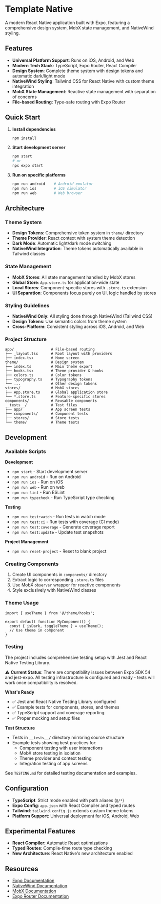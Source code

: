 # Template Native

A modern React Native application built with Expo, featuring a comprehensive design system, MobX state management, and NativeWind styling.

## Features

- **Universal Platform Support**: Runs on iOS, Android, and Web
- **Modern Tech Stack**: TypeScript, Expo Router, React Compiler
- **Design System**: Complete theme system with design tokens and automatic dark/light mode
- **NativeWind Styling**: Tailwind CSS for React Native with custom theme integration
- **MobX State Management**: Reactive state management with separation of concerns
- **File-based Routing**: Type-safe routing with Expo Router

## Quick Start

1. **Install dependencies**
   ```bash
   npm install
   ```

2. **Start development server**
   ```bash
   npm start
   # or
   npx expo start
   ```

3. **Run on specific platforms**
   ```bash
   npm run android    # Android emulator
   npm run ios        # iOS simulator
   npm run web        # Web browser
   ```

## Architecture

### Theme System
- **Design Tokens**: Comprehensive token system in `theme/` directory
- **Theme Provider**: React context with system theme detection
- **Dark Mode**: Automatic light/dark mode switching
- **NativeWind Integration**: Theme tokens automatically available in Tailwind classes

### State Management
- **MobX Stores**: All state management handled by MobX stores
- **Global Store**: `App.store.ts` for application-wide state
- **Local Stores**: Component-specific stores with `.store.ts` extension
- **UI Separation**: Components focus purely on UI, logic handled by stores

### Styling Guidelines
- **NativeWind Only**: All styling done through NativeWind (Tailwind CSS)
- **Design Tokens**: Use semantic colors from theme system
- **Cross-Platform**: Consistent styling across iOS, Android, and Web

### Project Structure
```
app/                 # File-based routing
├── _layout.tsx      # Root layout with providers
├── index.tsx        # Home screen
theme/               # Design system
├── index.ts         # Main theme export
├── hooks.tsx        # Theme provider & hooks
├── colors.ts        # Color tokens
├── typography.ts    # Typography tokens
└── ...              # Other design tokens
stores/              # MobX stores
├── App.store.ts     # Global application store
└── *.store.ts       # Feature-specific stores
components/          # Reusable components
__tests__/           # Test files
├── app/             # App screen tests
├── components/      # Component tests
├── stores/          # Store tests
└── theme/           # Theme tests
```

## Development

### Available Scripts

**Development**
- `npm start` - Start development server
- `npm run android` - Run on Android
- `npm run ios` - Run on iOS
- `npm run web` - Run on web
- `npm run lint` - Run ESLint
- `npm run typecheck` - Run TypeScript type checking

**Testing**
- `npm run test:watch` - Run tests in watch mode
- `npm run test:ci` - Run tests with coverage (CI mode)
- `npm run test:coverage` - Generate coverage report
- `npm run test:update` - Update test snapshots

**Project Management**
- `npm run reset-project` - Reset to blank project

### Creating Components
1. Create UI components in `components/` directory
2. Extract logic to corresponding `.store.ts` files
3. Use MobX `observer` wrapper for reactive components
4. Style exclusively with NativeWind classes

### Theme Usage
```tsx
import { useTheme } from '@/theme/hooks';

export default function MyComponent() {
  const { isDark, toggleTheme } = useTheme();
  // Use theme in component
}
```

### Testing

The project includes comprehensive testing setup with Jest and React Native Testing Library.

⚠️ **Current Status**: There are compatibility issues between Expo SDK 54 and jest-expo. All testing infrastructure is configured and ready - tests will work once compatibility is resolved.

**What's Ready**
- ✅ Jest and React Native Testing Library configured
- ✅ Example tests for components, stores, and themes
- ✅ TypeScript support and coverage reporting
- ✅ Proper mocking and setup files

**Test Structure**
- Tests in `__tests__/` directory mirroring source structure
- Example tests showing best practices for:
  - Component testing with user interactions
  - MobX store testing in isolation  
  - Theme provider and context testing
  - Integration testing of app screens

See `TESTING.md` for detailed testing documentation and examples.

## Configuration

- **TypeScript**: Strict mode enabled with path aliases (`@/*`)
- **Expo Config**: `app.json` with React Compiler and typed routes
- **Tailwind**: `tailwind.config.js` extends custom theme tokens
- **Platform Support**: Universal deployment for iOS, Android, Web

## Experimental Features

- **React Compiler**: Automatic React optimizations
- **Typed Routes**: Compile-time route type checking
- **New Architecture**: React Native's new architecture enabled

## Resources

- [Expo Documentation](https://docs.expo.dev/)
- [NativeWind Documentation](https://www.nativewind.dev/)
- [MobX Documentation](https://mobx.js.org/)
- [Expo Router Documentation](https://docs.expo.dev/router/introduction/)
